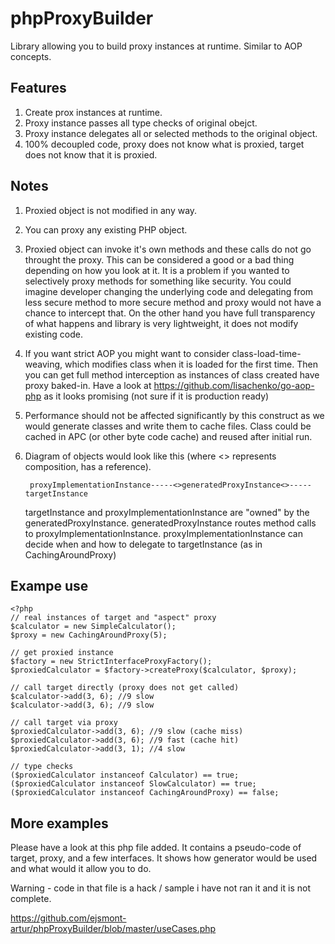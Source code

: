 phpProxyBuilder
===============

Library allowing you to build proxy instances at runtime. Similar to AOP concepts.

## Features ##

1. Create prox instances at runtime. 
2. Proxy instance passes all type checks of original obejct.
3. Proxy instance delegates all or selected methods to the original object.
4. 100% decoupled code, proxy does not know what is proxied, target does not know that it is proxied.

## Notes ##

1. Proxied object is not modified in any way. 
2. You can proxy any existing PHP object.
3. Proxied object can invoke it's own methods and these calls do not go throught the proxy. 
    This can be considered a good or a bad thing depending on how you look at it. It is a problem if you wanted to 
    selectively proxy methods for something like security. You could imagine developer changing the underlying code
    and delegating from less secure method to more secure method and proxy would not have a chance to intercept that.
    On the other hand you have full transparency of what happens and library is very lightweight, it does not modify existing code.
4. If you want strict AOP you might want to consider class-load-time-weaving, which modifies class when it is loaded for the first time.
    Then you can get full method interception as instances of class created have proxy baked-in.
    Have a look at https://github.com/lisachenko/go-aop-php as it looks promising (not sure if it is production ready)
5. Performance should not be affected significantly by this construct as we would generate classes and write them to cache files.
    Class could be cached in APC (or other byte code cache) and reused after initial run.
6. Diagram of objects would look like this (where <> represents composition, has a reference).

        proxyImplementationInstance-----<>generatedProxyInstance<>-----targetInstance

    targetInstance and proxyImplementationInstance are "owned" by the generatedProxyInstance. 
    generatedProxyInstance routes method calls to proxyImplementationInstance.
    proxyImplementationInstance can decide when and how to delegate to targetInstance (as in CachingAroundProxy)
    

## Exampe use ##

    <?php
    // real instances of target and "aspect" proxy
    $calculator = new SimpleCalculator();
    $proxy = new CachingAroundProxy(5);

    // get proxied instance
    $factory = new StrictInterfaceProxyFactory();
    $proxiedCalculator = $factory->createProxy($calculator, $proxy);

    // call target directly (proxy does not get called)
    $calculator->add(3, 6); //9 slow
    $calculator->add(3, 6); //9 slow

    // call target via proxy
    $proxiedCalculator->add(3, 6); //9 slow (cache miss)
    $proxiedCalculator->add(3, 6); //9 fast (cache hit)
    $proxiedCalculator->add(3, 1); //4 slow

    // type checks
    ($proxiedCalculator instanceof Calculator) == true;
    ($proxiedCalculator instanceof SlowCalculator) == true;
    ($proxiedCalculator instanceof CachingAroundProxy) == false;

## More examples ##

Please have a look at this php file added. It contains a pseudo-code of target, proxy, and a few interfaces.
It shows how generator would be used and what would it allow you to do.

Warning - code in that file is a hack / sample i have not ran it and it is not complete.

https://github.com/ejsmont-artur/phpProxyBuilder/blob/master/useCases.php
